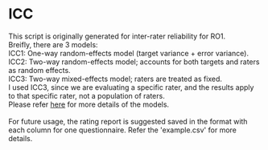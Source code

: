 # ICC
This script is originally generated for inter-rater reliability for RO1.\
Breifly, there are 3 models:\
ICC1: One-way random-effects model (target variance + error variance).\
ICC2: Two-way random-effects model; accounts for both targets and raters as random effects.\
ICC3: Two-way mixed-effects model; raters are treated as fixed.\
I used ICC3, since we are evaluating a specific rater, and the results apply to that specific rater, not a population of raters.\
Please refer [here](https://real-statistics.com/reliability/interrater-reliability/intraclass-correlation/intraclass-correlation-continued/) for more details of the models.\
\
For future usage, the rating report is suggested saved in the format with each column for one questionnaire. Refer the 'example.csv' for more details.
